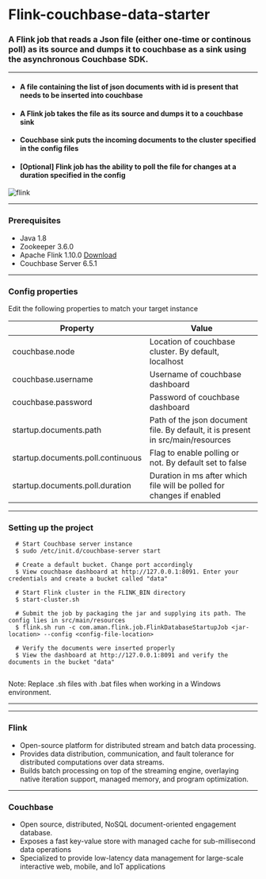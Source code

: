 
# Flink-couchbase-data-starter
### A Flink job that reads a Json file (either one-time or continous poll) as its source and dumps it to couchbase as a sink using the asynchronous Couchbase SDK.  ###
---

* #### A file containing the list of json documents with id is present that needs to be inserted into couchbase ####
* #### A Flink job takes the file as its source and dumps it to a couchbase sink ####
* #### Couchbase sink puts the incoming documents to the cluster specified in the config files ####
* #### [Optional] Flink job has the ability to poll the file for changes at a duration specified in the config ####


![flink](https://user-images.githubusercontent.com/12872673/49009888-ac6d4c80-f197-11e8-887c-72688aff0ded.png)

---
### Prerequisites ###
* Java 1.8
* Zookeeper 3.6.0
* Apache Flink 1.10.0 [Download](https://flink.apache.org/downloads.html)
* Couchbase Server 6.5.1
---


### Config properties ###
Edit the following properties to match your target instance

Property | Value
--- | --- 
couchbase.node | Location of couchbase cluster. By default, localhost
couchbase.username | Username of couchbase dashboard
couchbase.password | Password of couchbase dashboard
startup.documents.path | Path of the json document file. By default, it is present in src/main/resources
startup.documents.poll.continuous | Flag to enable polling or not. By default set to false
startup.documents.poll.duration | Duration in ms after which file will be polled for changes if enabled

---

### Setting up the project ###
```
  # Start Couchbase server instance 
  $ sudo /etc/init.d/couchbase-server start

  # Create a default bucket. Change port accordingly
  $ View couchbase dashboard at http://127.0.0.1:8091. Enter your credentials and create a bucket called "data"
  
  # Start Flink cluster in the FLINK_BIN directory
  $ start-cluster.sh
  
  # Submit the job by packaging the jar and supplying its path. The config lies in src/main/resources
  $ flink.sh run -c com.aman.flink.job.FlinkDatabaseStartupJob <jar-location> --config <config-file-location>
  
  # Verify the documents were inserted properly
  $ View the dashboard at http://127.0.0.1:8091 and verify the documents in the bucket "data"
  
```
 
 Note: Replace .sh files with .bat files when working in a Windows environment.
 
 ---
 
---
### Flink ###
* Open-source platform for distributed stream and batch data processing.
* Provides data distribution, communication, and fault tolerance for distributed computations over data streams. 
* Builds batch processing on top of the streaming engine, overlaying native iteration support, managed memory, and program optimization.

---
### Couchbase ###
* Open source, distributed, NoSQL document-oriented engagement database. 
* Exposes a fast key-value store with managed cache for sub-millisecond data operations
* Specialized to provide low-latency data management for large-scale interactive web, mobile, and IoT applications
